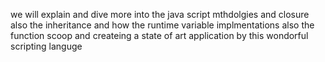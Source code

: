 we will explain and dive more into the java script mthdolgies and closure also the inheritance and how the runtime variable implmentations also the function scoop and createing a state of art application by this wondorful scripting languge